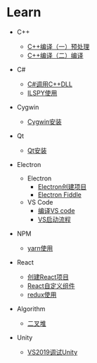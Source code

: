 # Learn

- C++
  - [C++编译（一）预处理](CPP/C++编译（一）预处理.md)
  - [C++编译（二）编译](CPP/C++编译（二）编译.md)
- C#
  - [C#调用C++DLL](C#/C#调用C++DLL.md)
  - [ILSPY使用](ILSPY使用.md)
- Cygwin
  - [Cygwin安装](Cygwin/Cygwin安装.md)
- Qt
  - [Qt安装](Qt/Qt安装.md)
- Electron
  - Electron
    - [Electron创建项目](Electron/Electron创建项目.md)
    - [Electron Fiddle](Electron/Electron&ensp;Fiddle.md)
  - VS Code
    - [编译VS code](Electron/VSCode/本地编译VS&ensp;Code.md)
    - [VS启动流程](Electron/VSCode/VS启动流程.md)

- NPM
  - [yarn使用](NPM/yarn使用.md)

- React
  - [创建React项目](React/创建React项目.md)
  - [React自定义组件](React/React自定义组件.md)
  - [redux使用](React/redux使用.md)

- Algorithm
  - [二叉堆](Algorithm/二叉堆.md)

- Unity
  - [VS2019调试Unity](Unity/VS2019调试Unity.md)